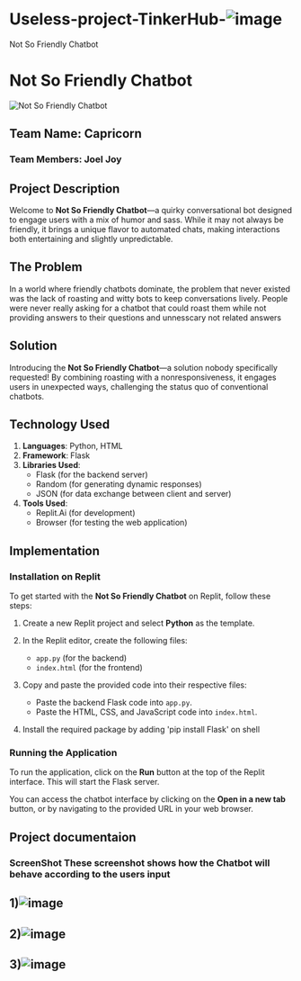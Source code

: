 # Useless-project-TinkerHub-![image](https://github.com/user-attachments/assets/75106df2-258a-4299-81ac-f1eac005d90b)
Not So Friendly Chatbot
# Not So Friendly Chatbot

![Not So Friendly Chatbot](link-to-screenshot)

## Team Name: Capricorn
### Team Members: Joel Joy

## Project Description
Welcome to **Not So Friendly Chatbot**—a quirky conversational bot designed to engage users with a mix of humor and sass. While it may not always be friendly, it brings a unique flavor to automated chats, making interactions both entertaining and slightly unpredictable.

## The Problem
In a world where friendly chatbots dominate, the problem that never existed was the lack of roasting and witty bots to keep conversations lively. People were never really asking for a chatbot that could roast them while not providing answers to their questions and unnesscary not related answers

## Solution
Introducing the **Not So Friendly Chatbot**—a solution nobody specifically requested! By combining roasting with a nonresponsiveness, it engages users in unexpected ways, challenging the status quo of conventional chatbots.

## Technology Used
1. **Languages**: Python, HTML
2. **Framework**: Flask
3. **Libraries Used**:
   - Flask (for the backend server)
   - Random (for generating dynamic responses)
   - JSON (for data exchange between client and server)
4. **Tools Used**:
   - Replit.Ai (for development)
   - Browser (for testing the web application)

## Implementation

### Installation on Replit
To get started with the **Not So Friendly Chatbot** on Replit, follow these steps:

1. Create a new Replit project and select **Python** as the template.

2. In the Replit editor, create the following files:
   - `app.py` (for the backend)
   - `index.html` (for the frontend)

3. Copy and paste the provided code into their respective files:
   - Paste the backend Flask code into `app.py`.
   - Paste the HTML, CSS, and JavaScript code into `index.html`.

4. Install the required package by adding 'pip install Flask' on shell


### Running the Application
To run the application, click on the **Run** button at the top of the Replit interface. This will start the Flask server.

You can access the chatbot interface by clicking on the **Open in a new tab** button, or by navigating to the provided URL in your web browser.
## Project documentaion
### ScreenShot These screenshot  shows how the Chatbot will behave according  to the users input
## 1)![image](https://github.com/user-attachments/assets/201e436a-a56b-412f-a35f-f86a4eba0cbd)
## 2)![image](https://github.com/user-attachments/assets/8d7dd325-d116-48af-b904-d8c81f8c3b43)
## 3)![image](https://github.com/user-attachments/assets/33ef232d-f173-4239-b61a-40de38fcd83a)





